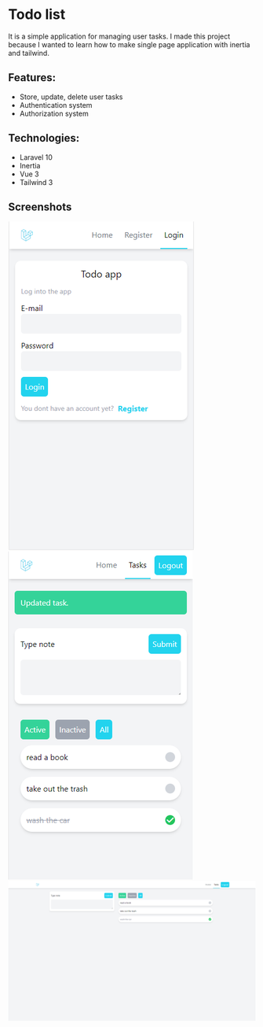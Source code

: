 # Todo list

It is a simple application for managing user tasks. 
I made this project because I wanted to learn how to make single page application with inertia and tailwind.


## Features:

* Store, update, delete user tasks
* Authentication system
* Authorization system

## Technologies: 

 * Laravel 10
 * Inertia 
 * Vue 3
 * Tailwind 3

## Screenshots
<img src="https://raw.githubusercontent.com/DominikGos/todo-list/cb8fcf71513b08cb909d8097fa3a2bc476197b1d/public/images/Zrzut%20ekranu%202023-09-17%20165713.png"/>
<img src="https://raw.githubusercontent.com/DominikGos/todo-list/cb8fcf71513b08cb909d8097fa3a2bc476197b1d/public/images/Zrzut%20ekranu%202023-09-17%20165933.png"/>
<img src="https://raw.githubusercontent.com/DominikGos/todo-list/cb8fcf71513b08cb909d8097fa3a2bc476197b1d/public/images/Zrzut%20ekranu%202023-09-17%20170047.png"/>